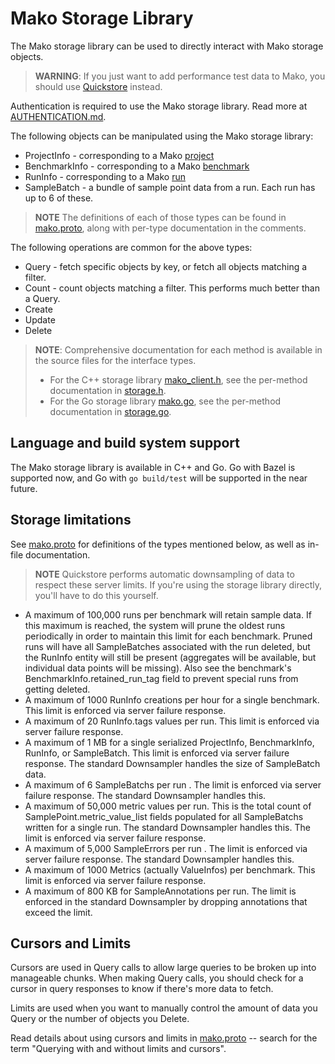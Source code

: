 # Mako Storage Library

The Mako storage library can be used to directly interact with Mako storage
objects.

> **WARNING**: If you just want to add performance test data to Mako, you should
> use [Quickstore](CONCEPTS.md#quickstore) instead.

Authentication is required to use the Mako storage library. Read more at
[AUTHENTICATION.md](AUTHENTICATION.md).

The following objects can be manipulated using the Mako storage library:

*   ProjectInfo - corresponding to a Mako [project](CONCEPTS.md#projects)
*   BenchmarkInfo - corresponding to a Mako [benchmark](CONCEPTS.md#benchmarks)
*   RunInfo - corresponding to a Mako [run](CONCEPTS.md#runs)
*   SampleBatch - a bundle of sample point data from a run. Each run has up to 6
    of these.

> **NOTE** The definitions of each of those types can be found in
> [mako.proto](../spec/proto/mako.proto), along with per-type documentation in
> the comments.

The following operations are common for the above types:

* Query - fetch specific objects by key, or fetch all objects matching a filter.
* Count - count objects matching a filter. This performs much better than a
  Query.
* Create
* Update
* Delete

> **NOTE**: Comprehensive documentation for each method is available in the
> source files for the interface types.
> * For the C++ storage library
>   [mako_client.h](../cxx/clients/storage/mako_client.h), see the per-method
>   documentation in [storage.h](../cxx/spec/storage.h).
> * For the Go storage library [mako.go](../go/clients/storage/mako/mako.go), see the
>   per-method documentation in [storage.go](../go/spec/storage.go).

## Language and build system support

The Mako storage library is available in C++ and Go. Go with Bazel is supported
now, and Go with `go build/test` will be supported in the near future.

## Storage limitations

See [mako.proto](../spec/proto/mako.proto) for definitions of the types
mentioned below, as well as in-file documentation.

> **NOTE** Quickstore performs automatic downsampling of data to respect these
> server limits. If you're using the storage library directly, you'll have to
> do this yourself.

*   A maximum of 100,000 runs per benchmark will retain sample data. If this
    maximum is reached, the system will prune the oldest runs periodically in
    order to maintain this limit for each benchmark. Pruned runs will have all
    SampleBatches associated with the run deleted, but the RunInfo entity will
    still be present (aggregates will be available, but individual data points
    will be missing). Also see the benchmark's BenchmarkInfo.retained_run_tag
    field to prevent special runs from getting deleted.
*   A maximum of 1000 RunInfo creations per hour for a single benchmark. This
    limit is enforced via server failure response.
*   A maximum of 20 RunInfo.tags values per run. This limit is enforced via
    server failure response.
*   A maximum of 1 MB for a single serialized ProjectInfo, BenchmarkInfo,
    RunInfo, or SampleBatch. This limit is enforced via server failure response.
    The standard Downsampler handles the size of SampleBatch data.
*   A maximum of 6 SampleBatchs per run . The limit is enforced via server
    failure response. The standard Downsampler handles this.
*   A maximum of 50,000 metric values per run. This is the total count of
    SamplePoint.metric_value_list fields populated for all SampleBatchs written
    for a single run. The standard Downsampler handles this. The limit is
    enforced via server failure response.
*   A maximum of 5,000 SampleErrors per run . The limit is enforced via server
    failure response. The standard Downsampler handles this.
*   A maximum of 1000 Metrics (actually ValueInfos) per benchmark. This limit is
    enforced via server failure response.
*   A maximum of 800 KB for SampleAnnotations per run. The limit is enforced in
    the standard Downsampler by dropping annotations that exceed the limit.

## Cursors and Limits

Cursors are used in Query calls to allow large queries to be broken up into
manageable chunks. When making Query calls, you should check for a cursor in
query responses to know if there's more data to fetch.

Limits are used when you want to manually control the amount of data you Query
or the number of objects you Delete.

Read details about using cursors and limits in
[mako.proto](../spec/proto/mako.proto) -- search for the term "Querying with and
without limits and cursors".
